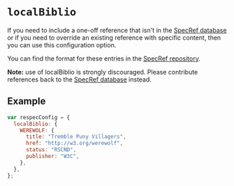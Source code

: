 # `localBiblio`

If you need to include a one-off reference that isn't in the [SpecRef database](https://www.specref.org/) or if you need to override an existing reference with specific content, then you can use this configuration option.

You can find the format for these entries in the [SpecRef repository](https://github.com/tobie/specref/).

**Note:** use of localBiblio is strongly discouraged. Please contribute references back to the [SpecRef database](https://www.specref.org/) instead.

## Example

```js "example": "A sample localBiblio entry."
var respecConfig = {
  localBiblio: {
    WEREWOLF: {
      title: "Tremble Puny Villagers",
      href: "http://w3.org/werewolf",
      status: "RSCND",
      publisher: "W3C",
    },
  },
};
```
